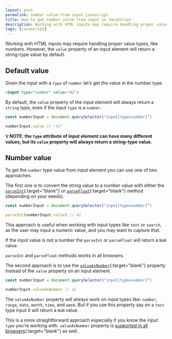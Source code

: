 ```yaml
---
layout: post
permalink: number-value-from-input-javascript
title: How to get number value from input in JavaScript
description: Working with HTML inputs may require handling proper value types, like numbers. However, the value property of an input element will return a string-type value by default.
tags: [javascript]
---
```


Working with HTML inputs may require handling proper value types, like numbers. However, the `value` property of an input element will return a string-type value by default.

## Default value

Given the input with a `type` of `number` let’s get the value in the number type.

```html
<input type="number" value="42">
```

By default, the `value` property of the input element will always return a `string` type, even if the input `type` is a `number`.

```javascript
const numberInput = document.querySelector("input[type=number]”)

numberInput.value // "42"
```

**💡 NOTE: the `type` attribute of input element can have many different values, but its `value` property will always return a string-type value.**

## Number value

To get the `number` type value from input element you can use one of two approaches.

The first one is to convert the string value to a number value with either the [`parseInt`](https://developer.mozilla.org/en-US/docs/Web/JavaScript/Reference/Global_Objects/parseInt){:target="blank"} or [`parseFloat`](https://developer.mozilla.org/en-US/docs/Web/JavaScript/Reference/Global_Objects/parseFloat){:target="blank"} method (depending on your needs).

```javascript
const numberInput = document.querySelector("input[type=number]”)

parseInt(numberInput.value) // 42
```

This approach is useful when working with input types like `text` or `search`, as the user may input a numeric value, and you may want to capture that.

If the input value is not a number the `parseInt` or `parseFloat` will return a `NaN` value.

`parseInt` and `parseFloat` methods works in all browsers.

The second approach is to use the [`valueAsNumber`](https://developer.mozilla.org/en-US/docs/Web/API/HTMLInputElement#instance_properties){:target="blank"} property instead of the `value` property on an input element.

```javascript
const numberInput = document.querySelector("input[type=number]”)

numberInput.valueAsNumber // 42
```

The `valueAsNumber` property will always work on input types like: `number`, `range`, `date`, `month`, `time`, and `week`. But if you use this property say on a `text` type input it will return a `NaN` value.

This is a more straightforward approach especially if you know the input `type` you’re working with. `valueAsNumber` property is [supported in all browsers](https://caniuse.com/mdn-api_htmlinputelement_valueasnumber){:target="blank"} as well.

